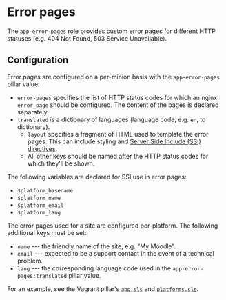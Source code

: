 # Error pages

The `app-error-pages` role provides custom error pages for different HTTP statuses (e.g. 404 Not Found, 503 Service Unavailable).

## Configuration

Error pages are configured on a per-minion basis with the `app-error-pages` pillar value:

* `error-pages` specifies the list of HTTP status codes for which an nginx `error_page` should be configured. The content of the pages is declared separately.
* `translated` is a dictionary of languages (language code, e.g. `en`, to dictionary).
    * `layout` specifies a fragment of HTML used to template the error pages. This can include styling and [Server Side Include (SSI) directives](http://nginx.org/en/docs/http/ngx_http_ssi_module.html).
    * All other keys should be named after the HTTP status codes for which they'll be shown.

The following variables are declared for SSI use in error pages:

* `$platform_basename`
* `$platform_name`
* `$platform_email`
* `$platform_lang`

The error pages used for a site are configured per-platform. The following additional keys must be set:

* `name` --- the friendly name of the site, e.g. "My Moodle".
* `email` --- expected to be a support contact in the event of a technical problem.
* `lang` --- the corresponding language code used in the `app-error-pages:translated` pillar value.

For an example, see the Vagrant pillar's [`app.sls`](https://github.com/LukeCarrier/moodle-ubiquitous/blob/master/_vagrant/salt/pillar/app.sls) and [`platforms.sls`](https://github.com/LukeCarrier/moodle-ubiquitous/blob/master/_vagrant/salt/pillar/platforms.sls).
